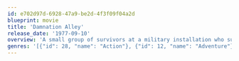 ```yaml
---
id: e702d97d-6928-47a9-be2d-4f3f09f04a2d
blueprint: movie
title: 'Damnation Alley'
release_date: '1977-09-10'
overview: 'A small group of survivors at a military installation who survived World War 3 attempt to drive across the desolate wasteland to where they hope more survivors are living. Hopefully their specially built vehicles will protect them against the freakish weather mutated plant and animal life and other dangers along the way.'
genres: '[{"id": 28, "name": "Action"}, {"id": 12, "name": "Adventure"}, {"id": 878, "name": "Science Fiction"}]'
---
```

